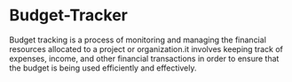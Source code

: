 # Budget-Tracker
Budget tracking is a process of monitoring and managing the financial resources allocated
to a project or organization.it involves keeping track of expenses, income, and other
financial transactions in order to ensure that the budget is being used efficiently
and effectively.
